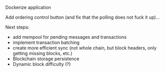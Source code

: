Dockerize application

Add ordering control button (and fix that the polling does not fuck it up)... 

Next steps:
- add mempool for pending messages and transactions
- implement transaction batching
- create more efficient sync (not whole chain, but block headers, only getting missing blocks, etc.)
- Blockchain storage persistence
- Dynamic block difficulty (?)
